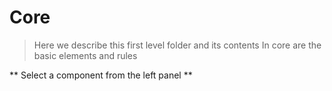 # Core
> Here we describe this first level folder and its contents
> In core are the basic elements and rules

** Select a component from the left panel **